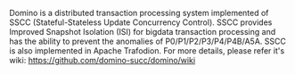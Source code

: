 Domino is a distributed transaction processing system implemented of SSCC (Stateful-Stateless Update Concurrency Control). SSCC provides Improved Snapshot Isolation (ISI) for bigdata transaction processing and has the ability to prevent the anomalies of P0/P1/P2/P3/P4/P4B/A5A. SSCC is also implemented in Apache Trafodion. For more details, please refer it's wiki: https://github.com/domino-succ/domino/wiki
